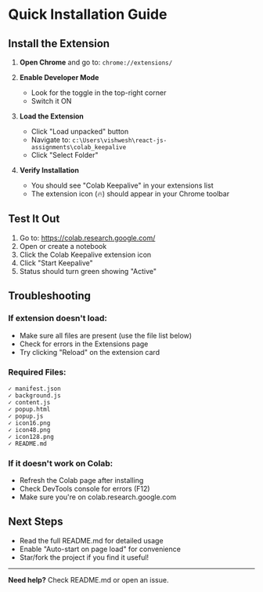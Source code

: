# Quick Installation Guide

## Install the Extension

1. **Open Chrome** and go to: `chrome://extensions/`

2. **Enable Developer Mode**
   - Look for the toggle in the top-right corner
   - Switch it ON

3. **Load the Extension**
   - Click "Load unpacked" button
   - Navigate to: `c:\Users\vishwesh\react-js-assignments\colab_keepalive`
   - Click "Select Folder"

4. **Verify Installation**
   - You should see "Colab Keepalive" in your extensions list
   - The extension icon (🔥) should appear in your Chrome toolbar

## Test It Out

1. Go to: https://colab.research.google.com/
2. Open or create a notebook
3. Click the Colab Keepalive extension icon
4. Click "Start Keepalive"
5. Status should turn green showing "Active"

## Troubleshooting

### If extension doesn't load:
- Make sure all files are present (use the file list below)
- Check for errors in the Extensions page
- Try clicking "Reload" on the extension card

### Required Files:
```
✓ manifest.json
✓ background.js
✓ content.js
✓ popup.html
✓ popup.js
✓ icon16.png
✓ icon48.png
✓ icon128.png
✓ README.md
```

### If it doesn't work on Colab:
- Refresh the Colab page after installing
- Check DevTools console for errors (F12)
- Make sure you're on colab.research.google.com

## Next Steps

- Read the full README.md for detailed usage
- Enable "Auto-start on page load" for convenience
- Star/fork the project if you find it useful!

---

**Need help?** Check README.md or open an issue.
